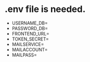 # .env file is needed.

- USERNAME_DB=
- PASSWORD_DB=
- FRONTEND_URL=
- TOKEN_SECRET=
- MAILSERVICE=
- MAILACCOUNT=
- MAILPASS=
